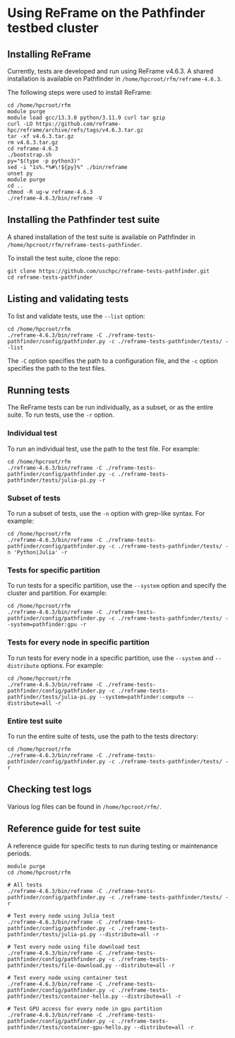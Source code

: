# Using ReFrame on the Pathfinder testbed cluster

## Installing ReFrame

Currently, tests are developed and run using ReFrame v4.6.3. A shared installation is available on Pathfinder in `/home/hpcroot/rfm/reframe-4.6.3`.

The following steps were used to install ReFrame:

```
cd /home/hpcroot/rfm
module purge
module load gcc/13.3.0 python/3.11.9 curl tar gzip
curl -LO https://github.com/reframe-hpc/reframe/archive/refs/tags/v4.6.3.tar.gz
tar -xf v4.6.3.tar.gz
rm v4.6.3.tar.gz
cd reframe-4.6.3
./bootstrap.sh
py="$(type -p python3)"
sed -i "1s%.*%#\!${py}%" ./bin/reframe
unset py
module purge
cd ..
chmod -R ug-w reframe-4.6.3
./reframe-4.6.3/bin/reframe -V
```

## Installing the Pathfinder test suite

A shared installation of the test suite is available on Pathfinder in `/home/hpcroot/rfm/reframe-tests-pathfinder`.

To install the test suite, clone the repo:

```
git clone https://github.com/uschpc/reframe-tests-pathfinder.git
cd reframe-tests-pathfinder
```

## Listing and validating tests

To list and validate tests, use the `--list` option:

```
cd /home/hpcroot/rfm
./reframe-4.6.3/bin/reframe -C ./reframe-tests-pathfinder/config/pathfinder.py -c ./reframe-tests-pathfinder/tests/ --list
```

The `-C` option specifies the path to a configuration file, and the `-c` option specifies the path to the test files.

## Running tests

The ReFrame tests can be run individually, as a subset, or as the entire suite. To run tests, use the `-r` option.

### Individual test

To run an individual test, use the path to the test file. For example:

```
cd /home/hpcroot/rfm
./reframe-4.6.3/bin/reframe -C ./reframe-tests-pathfinder/config/pathfinder.py -c ./reframe-tests-pathfinder/tests/julia-pi.py -r
```

### Subset of tests

To run a subset of tests, use the `-n` option with grep-like syntax. For example:

```
cd /home/hpcroot/rfm
./reframe-4.6.3/bin/reframe -C ./reframe-tests-pathfinder/config/pathfinder.py -c ./reframe-tests-pathfinder/tests/ -n 'Python|Julia' -r
```

### Tests for specific partition

To run tests for a specific partition, use the `--system` option and specify the cluster and partition. For example:

```
cd /home/hpcroot/rfm
./reframe-4.6.3/bin/reframe -C ./reframe-tests-pathfinder/config/pathfinder.py -c ./reframe-tests-pathfinder/tests/ --system=pathfinder:gpu -r
```

### Tests for every node in specific partition

To run tests for every node in a specific partition, use the `--system` and `--distribute` options. For example:

```
cd /home/hpcroot/rfm
./reframe-4.6.3/bin/reframe -C ./reframe-tests-pathfinder/config/pathfinder.py -c ./reframe-tests-pathfinder/tests/julia-pi.py --system=pathfinder:compute --distribute=all -r
```

### Entire test suite

To run the entire suite of tests, use the path to the tests directory:

```
cd /home/hpcroot/rfm
./reframe-4.6.3/bin/reframe -C ./reframe-tests-pathfinder/config/pathfinder.py -c ./reframe-tests-pathfinder/tests/ -r
```

## Checking test logs

Various log files can be found in `/home/hpcroot/rfm/`.

## Reference guide for test suite

A reference guide for specific tests to run during testing or maintenance periods.

```
module purge
cd /home/hpcroot/rfm

# All tests
./reframe-4.6.3/bin/reframe -C ./reframe-tests-pathfinder/config/pathfinder.py -c ./reframe-tests-pathfinder/tests/ -r

# Test every node using Julia test
./reframe-4.6.3/bin/reframe -C ./reframe-tests-pathfinder/config/pathfinder.py -c ./reframe-tests-pathfinder/tests/julia-pi.py --distribute=all -r

# Test every node using file download test
./reframe-4.6.3/bin/reframe -C ./reframe-tests-pathfinder/config/pathfinder.py -c ./reframe-tests-pathfinder/tests/file-download.py --distribute=all -r

# Test every node using container test
./reframe-4.6.3/bin/reframe -C ./reframe-tests-pathfinder/config/pathfinder.py -c ./reframe-tests-pathfinder/tests/container-hello.py --distribute=all -r

# Test GPU access for every node in gpu partition
./reframe-4.6.3/bin/reframe -C ./reframe-tests-pathfinder/config/pathfinder.py -c ./reframe-tests-pathfinder/tests/container-gpu-hello.py --distribute=all -r
```
